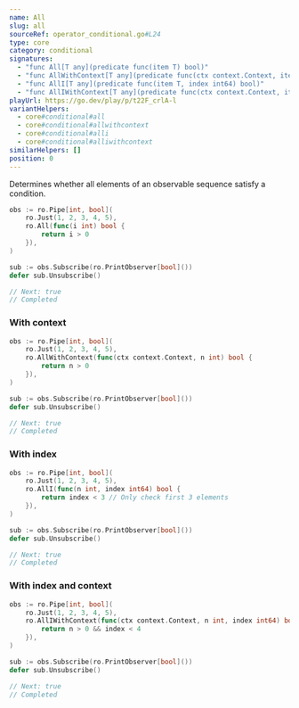 ```yaml
---
name: All
slug: all
sourceRef: operator_conditional.go#L24
type: core
category: conditional
signatures:
  - "func All[T any](predicate func(item T) bool)"
  - "func AllWithContext[T any](predicate func(ctx context.Context, item T) bool)"
  - "func AllI[T any](predicate func(item T, index int64) bool)"
  - "func AllIWithContext[T any](predicate func(ctx context.Context, item T, index int64) bool)"
playUrl: https://go.dev/play/p/t22F_crlA-l
variantHelpers:
  - core#conditional#all
  - core#conditional#allwithcontext
  - core#conditional#alli
  - core#conditional#alliwithcontext
similarHelpers: []
position: 0
---
```


Determines whether all elements of an observable sequence satisfy a condition.

```go
obs := ro.Pipe[int, bool](
    ro.Just(1, 2, 3, 4, 5),
    ro.All(func(i int) bool {
        return i > 0
    }),
)

sub := obs.Subscribe(ro.PrintObserver[bool]())
defer sub.Unsubscribe()

// Next: true
// Completed
```

### With context

```go
obs := ro.Pipe[int, bool](
    ro.Just(1, 2, 3, 4, 5),
    ro.AllWithContext(func(ctx context.Context, n int) bool {
        return n > 0
    }),
)

sub := obs.Subscribe(ro.PrintObserver[bool]())
defer sub.Unsubscribe()

// Next: true
// Completed
```

### With index

```go
obs := ro.Pipe[int, bool](
    ro.Just(1, 2, 3, 4, 5),
    ro.AllI(func(n int, index int64) bool {
        return index < 3 // Only check first 3 elements
    }),
)

sub := obs.Subscribe(ro.PrintObserver[bool]())
defer sub.Unsubscribe()

// Next: true
// Completed
```

### With index and context

```go
obs := ro.Pipe[int, bool](
    ro.Just(1, 2, 3, 4, 5),
    ro.AllIWithContext(func(ctx context.Context, n int, index int64) bool {
        return n > 0 && index < 4
    }),
)

sub := obs.Subscribe(ro.PrintObserver[bool]())
defer sub.Unsubscribe()

// Next: true
// Completed
```